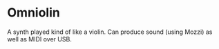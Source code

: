 # Omniolin

A synth played kind of like a violin. Can produce sound (using Mozzi) as well as MIDI over USB.
